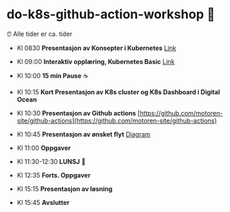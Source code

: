 # do-k8s-github-action-workshop :muscle:

:alarm_clock: Alle tider er ca. tider

* Kl 0830 **Presentasjon av Konsepter i Kubernetes** [Link](https://docs.google.com/presentation/d/1Da59nTxS1dfXeyDh2plDonfevjxh5FIUYwxV1YPyedA/edit?usp=sharing)

* Kl 09:00 **Interaktiv opplæring, Kubernetes Basic** [Link](https://kubernetes.io/docs/tutorials/kubernetes-basics/)

* Kl 10:00 **15 min Pause** :coffee:

* Kl 10:15 **Kort Presentasjon av K8s cluster og K8s Dashboard i Digital Ocean**

* Kl 10:30 **Presentasjon av Github actions** [https://github.com/motoren-site/github-actions](https://github.com/motoren-site/github-actions)

* Kl 10:45 **Presentasjon av ønsket flyt** [Diagram](https://docs.google.com/presentation/d/1Qx5ONluvb3rvt7XIibHzu93Ubj4-nmoCFBp7QWhctY0/edit?usp=sharing)

* Kl 11:00 **Oppgaver**

* Kl 11:30-12:30 **LUNSJ** :pizza:

* Kl 12:35 **Forts. Oppgaver**

* Kl 15:15 **Presentasjon av løsning**

* Kl 15:45 **Avslutter** 






